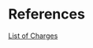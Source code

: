 # References

[List of Charges](https://www.wcch.org/Content/Uploads/Wythe%20County/files/Wythe%20County%20Community%20Hospital%20%20Understanding%20Billing%20and%20Charges%2020181221.xls)
